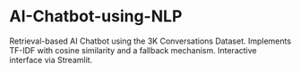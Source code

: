 # AI-Chatbot-using-NLP
Retrieval-based AI Chatbot using the 3K Conversations Dataset. Implements TF-IDF with cosine similarity and a fallback mechanism. Interactive interface via Streamlit.
